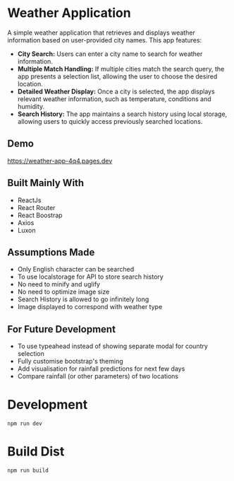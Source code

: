 # Weather Application
A simple weather application that retrieves and displays weather information based on user-provided city names.  This app features:

* **City Search:** Users can enter a city name to search for weather information.
* **Multiple Match Handling:** If multiple cities match the search query, the app presents a selection list, allowing the user to choose the desired location.
* **Detailed Weather Display:**  Once a city is selected, the app displays relevant weather information, such as temperature, conditions and humidity.
* **Search History:**  The app maintains a search history using local storage, allowing users to quickly access previously searched locations.

## Demo
https://weather-app-4q4.pages.dev

## Built Mainly With
* ReactJs
* React Router
* React Boostrap
* Axios
* Luxon

## Assumptions Made
* Only English character can be searched
* To use localstorage for API to store search history
* No need to minify and uglify
* No need to optimize image size
* Search History is allowed to go infinitely long
* Image displayed to correspond with weather type

## For Future Development
* To use typeahead instead of showing separate modal for country selection
* Fully customise bootstrap's theming
* Add visualisation for rainfall predictions for next few days
* Compare rainfall (or other parameters) of two locations

# Development
`npm run dev`

# Build Dist
`npm run build`
